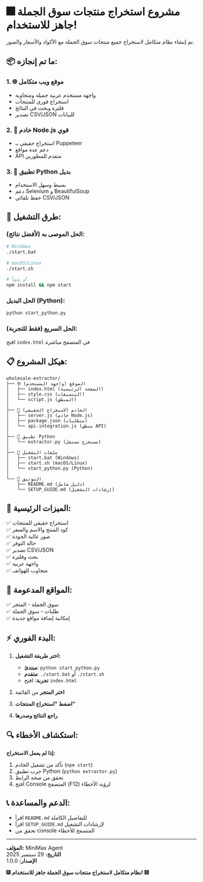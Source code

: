 # 🎆 مشروع استخراج منتجات سوق الجملة جاهز للاستخدام!

تم إنشاء نظام متكامل لاستخراج جميع منتجات سوق الجملة مع الأكواد والأسعار والصور.

## 📦 ما تم إنجازه:

### 1. 🌐 موقع ويب متكامل
- واجهة مستخدم عربية جميلة ومتجاوبة
- استخراج فوري للمنتجات
- فلترة وبحث في النتائج
- تصدير CSV/JSON للبيانات

### 2. 🔧 خادم Node.js قوي
- استخراج حقيقي بـ Puppeteer
- دعم عدة مواقع
- API متقدم للمطورين

### 3. 🐍 تطبيق Python بديل
- بسيط وسهل الاستخدام
- دعم Selenium و BeautifulSoup
- حفظ تلقائي CSV/JSON

## 🚀 طرق التشغيل:

### الحل الموصى به (لأفضل نتائج):
```bash
# Windows
./start.bat

# macOS/Linux
./start.sh

# أو يدوياً
npm install && npm start
```

### الحل البديل (Python):
```bash
python start_python.py
```

### الحل السريع (فقط للتجربة):
افتح `index.html` في المتصفح مباشرة

## 📋 هيكل المشروع:

```
wholesale-extractor/
├── 🌐 الموقع (واجهة المستخدم)
│   ├── index.html (الصفحة الرئيسية)
│   ├── style.css (التنسيقات)
│   └── script.js (المنطق)
│
├── 🔧 الخادم (لاستخراج الحقيقي)
│   ├── server.js (خادم Node.js)
│   ├── package.json (متطلبات)
│   └── api-integration.js (منطق API)
│
├── 🐍 تطبيق Python
│   └── extractor.py (مستخرج مستقل)
│
├── 🚀 ملفات التشغيل
│   ├── start.bat (Windows)
│   ├── start.sh (macOS/Linux)
│   └── start_python.py (Python)
│
└── 📝 التوثيق
    ├── README.md (دليل شامل)
    └── SETUP_GUIDE.md (إرشادات التشغيل)
```

## 🎯 الميزات الرئيسية:

✅ استخراج حقيقي للمنتجات  
✅ كود المنتج والاسم والسعر  
✅ صور عالية الجودة  
✅ حالة التوفر  
✅ تصدير CSV/JSON  
✅ بحث وفلترة  
✅ واجهة عربية  
✅ متجاوب للهواتف  

## 📡 المواقع المدعومة:

✅ سوق الجملة - المتجر  
✅ طلبات - سوق الجملة  
✅ إمكانية إضافة مواقع جديدة  

## ⚡ البدء الفوري:

1. **اختر طريقة التشغيل:**
   - **مبتدئ**: `python start_python.py`
   - **متقدم**: `./start.bat` أو `./start.sh`
   - **تجربة**: افتح `index.html`

2. **اختر المتجر** من القائمة

3. **اضغط "استخراج المنتجات"**

4. **راجع النتائج وصدرها**

## 🔍 استكشاف الأخطاء:

**إذا لم يعمل الاستخراج:**
1. تأكد من تشغيل الخادم (`npm start`)
2. جرب تطبيق Python (`python extractor.py`)
3. تحقق من صحة الرابط
4. افتح Console المتصفح (F12) لرؤية الأخطاء

## 📞 الدعم والمساعدة:

- اقرأ `README.md` للتفاصيل الكاملة
- اقرأ `SETUP_GUIDE.md` لإرشادات التشغيل
- تحقق من console المتصفح للأخطاء

---

**المؤلف:** MiniMax Agent  
**التاريخ:** 29 سبتمبر 2025  
**الإصدار:** 1.0.0  

🎆 **نظام متكامل لاستخراج منتجات سوق الجملة جاهز للاستخدام!** 🎆